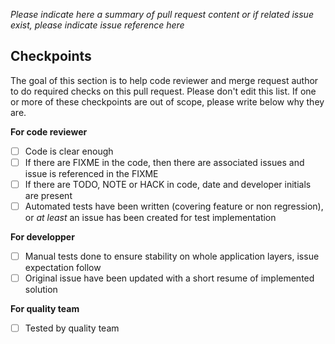 *Please indicate here a summary of pull request content or if related issue exist, please indicate issue reference here*

## Checkpoints

The goal of this section is to help code reviewer and merge request author to do required checks on this pull request. Please don't edit this list.
If one or more of these checkpoints are out of scope, please write below why they are.

**For code reviewer**

- [ ] Code is clear enough
- [ ] If there are FIXME in the code, then there are associated issues and issue is referenced in the FIXME
- [ ] If there are TODO, NOTE or HACK in code, date and developer initials are present
- [ ] Automated tests have been written (covering feature or non regression), or *at least* an issue has been created for test implementation

**For developper**

- [ ] Manual tests done to ensure stability on whole application layers, issue expectation follow
- [ ] Original issue have been updated with a short resume of implemented solution

**For quality team**

- [ ] Tested by quality team
